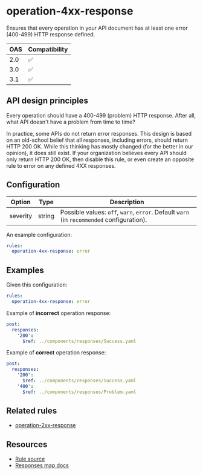 # operation-4xx-response

Ensures that every operation in your API document has at least one error (400-499) HTTP response defined.

|OAS|Compatibility|
|---|---|
|2.0|✅|
|3.0|✅|
|3.1|✅|

## API design principles

Every operation should have a 400-499 (problem) HTTP response.
After all, what API doesn't have a problem from time to time?

In practice, some APIs do not return error responses. This design is based on an old-school belief that all responses, including errors, should return HTTP 200 OK.
While this thinking has mostly changed (for the better in our opinion), it does still exist. If your organization believes every API should only return HTTP 200 OK, then disable this rule, or even create an opposite rule to error on any defined 4XX responses.

## Configuration

|Option|Type|Description|
|---|---|---|
|severity|string|Possible values: `off`, `warn`, `error`. Default `warn` (in `recommended` configuration). |

An example configuration:

```yaml
rules:
  operation-4xx-response: error
```

## Examples

Given this configuration:

```yaml
rules:
  operation-4xx-response: error
```

Example of **incorrect** operation response:
```yaml
post:
  responses:
    '200':
      $ref: ../components/responses/Success.yaml
```

Example of **correct** operation response:

```yaml
post:
  responses:
    '200':
      $ref: ../components/responses/Success.yaml
    '400':
      $ref: ../components/responses/Problem.yaml
```
## Related rules

- [operation-2xx-response](./operation-2xx-response.md)

## Resources

- [Rule source](https://github.com/Redocly/redocly-cli/blob/main/packages/core/src/rules/common/operation-4xx-response.ts)
- [Responses map docs](https://redocly.com/docs/openapi-visual-reference/responses/)
